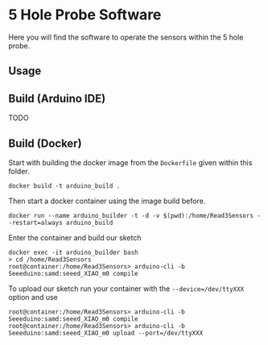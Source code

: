 # 5 Hole Probe Software

Here you will find the software to operate the sensors within the 5 hole probe.

## Usage



## Build (Arduino IDE)

TODO

## Build (Docker)

Start with building the docker image from the `Dockerfile` given within this folder.

```
docker build -t arduino_build .
```

Then start a docker container using the image build before.

```
docker run --name arduino_builder -t -d -v $(pwd):/home/Read3Sensors --restart=always arduino_build
```

Enter the container and build our sketch

```
docker exec -it arduino_builder bash
> cd /home/Read3Sensors
root@container:/home/Read3Sensors> arduino-cli -b Seeeduino:samd:seeed_XIAO_m0 compile
```

To upload our sketch run your container with the `--device=/dev/ttyXXX` option and use

```
root@container:/home/Read3Sensors> arduino-cli -b Seeeduino:samd:seeed_XIAO_m0 compile
root@container:/home/Read3Sensors> arduino-cli -b Seeeduino:samd:seeed_XIAO_m0 upload --port=/dev/ttyXXX
```
